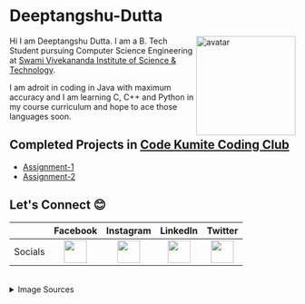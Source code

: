 # Deeptangshu-Dutta
<a href="#"><img src="https://user-images.githubusercontent.com/74810289/176703620-c1fced8c-fbf1-4c96-8134-ee17f90c0342.jpg" alt="avatar" width="175" align="right"/></a>
Hi I am Deeptangshu Dutta. I am a B. Tech Student pursuing Computer Science Engineering at [Swami Vivekananda Institute of Science & Technology](https://www.svist.org).

I am adroit in coding in Java with maximum accuracy and I am learning C, C++ and Python in my course curriculum and hope to ace those languages soon.

## Completed Projects in [Code Kumite Coding Club](https://github.com/code-kumite-community)

- [Assignment-1](https://community.codekumite.com/Deeptangshu-Dutta/)
- [Assignment-2](https://community.codekumite.com/Deeptangshu-Dutta/assignment2)

## Let's Connect 😊

|     |Facebook|Instagram|LinkedIn|Twitter|
| :---: | :---: | :---: | :---: | :---: |
|Socials| <a href="https://www.facebook.com/duttadeeptangshu" target="_blank"><img src="https://user-images.githubusercontent.com/74810289/176706814-d6cccbd6-7835-4129-b568-402743aad61c.png" width="40"/></a>| <a href="https://www.instagram.com/deeptangshudutta/"><img src="https://user-images.githubusercontent.com/74810289/176710808-5faed85b-92cb-4b8c-9c27-1d57c1c4a1b8.png" target="_blank" width="40"/></a> | <a href="https://www.linkedin.com/in/deeptangshudutta/"><img src="https://user-images.githubusercontent.com/74810289/176713618-bab05346-35f2-4545-94a1-59e476c0a990.png" width="40"/></a> | <a href="https://twitter.com/DeeptangshuDut1"><img src="https://user-images.githubusercontent.com/74810289/176716710-b8a0618c-dc32-4466-8dd0-55a1d156c954.png" width="40"/></a> |

<br>

<details><summary>Image Sources</summary>

#### Direct Links

<a href="https://www.flaticon.com/free-icons/facebook" title="facebook icons" target="_blank">Facebook icons created by Hight Quality Icons - Flaticon</a><br>
<a href="https://www.flaticon.com/free-icons/instagram" title="instagram icons" target="_blank">Instagram icons created by Freepik - Flaticon</a> <br>
<a href="https://www.flaticon.com/free-icons/linkedin" title="linkedin icons" target="_blank">Linkedin icons created by Ruslan Babkin - Flaticon</a><br>
<a href="https://www.flaticon.com/free-icons/twitter" title="twitter icons" target="_blank">Twitter icons created by Hight Quality Icons - Flaticon</a><br>
</details>
